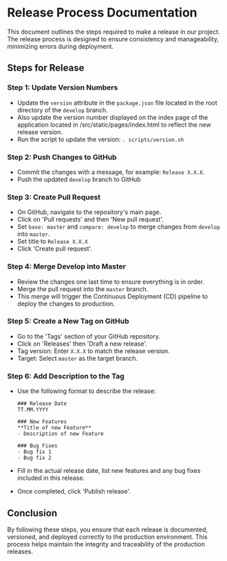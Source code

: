 # Release Process Documentation

This document outlines the steps required to make a release in our project. The release process is designed to ensure consistency and manageability, minimizing errors during deployment.

## Steps for Release

### Step 1: Update Version Numbers

- Update the `version` attribute in the `package.json` file located in the root directory of the `develop` branch.
- Also update the version number displayed on the index page of the application located in /src/static/pages/index.html to reflect the new release version.
- Run the script to update the version:
  `. scripts/version.sh`

### Step 2: Push Changes to GitHub

- Commit the changes with a message, for example: `Release X.X.X`.
- Push the updated `develop` branch to GitHub

### Step 3: Create Pull Request

* On GitHub, navigate to the repository's main page.
* Click on 'Pull requests' and then 'New pull request'.
* Set `base: master` and `compare: develop` to merge changes from `develop` into `master`.
* Set title to `Release X.X.X`
* Click 'Create pull request'.

### Step 4: Merge Develop into Master

* Review the changes one last time to ensure everything is in order.
* Merge the pull request into the `master` branch.
* This merge will trigger the Continuous Deployment (CD) pipeline to deploy the changes to production.

### Step 5: Create a New Tag on GitHub

* Go to the 'Tags' section of your GitHub repository.
* Click on 'Releases' then 'Draft a new release'.
* Tag version: Enter `X.X.X` to match the release version.
* Target: Select `master` as the target branch.

### Step 6: Add Description to the Tag

* Use the following format to describe the release:

  ```
  ### Release Date
  TT.MM.YYYY

  ### New Features
  **Title of new Feature**
  - Description of new Feature

  ### Bug Fixes
  - Bug fix 1
  - Bug fix 2
  ```
* Fill in the actual release date, list new features and any bug fixes included in this release.
* Once completed, click 'Publish release'.

## Conclusion

By following these steps, you ensure that each release is documented, versioned, and deployed correctly to the production environment. This process helps maintain the integrity and traceability of the production releases.
